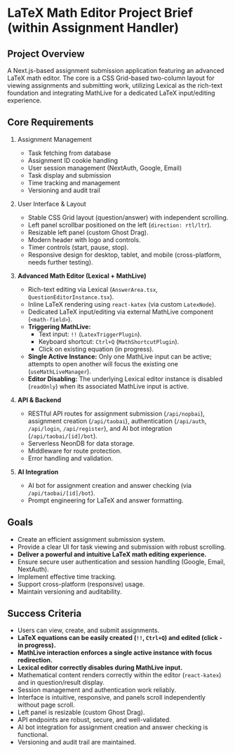 # LaTeX Math Editor Project Brief (within Assignment Handler)

## Project Overview

A Next.js-based assignment submission application featuring an advanced LaTeX math editor. The core is a CSS Grid-based two-column layout for viewing assignments and submitting work, utilizing Lexical as the rich-text foundation and integrating MathLive for a dedicated LaTeX input/editing experience.

## Core Requirements

1. Assignment Management

   - Task fetching from database
   - Assignment ID cookie handling
   - User session management (NextAuth, Google, Email)
   - Task display and submission
   - Time tracking and management
   - Versioning and audit trail

2. User Interface & Layout

   - Stable CSS Grid layout (question/answer) with independent scrolling.
   - Left panel scrollbar positioned on the left (`direction: rtl/ltr`).
   - Resizable left panel (custom Ghost Drag).
   - Modern header with logo and controls.
   - Timer controls (start, pause, stop).
   - Responsive design for desktop, tablet, and mobile (cross-platform, needs further testing).

3. **Advanced Math Editor (Lexical + MathLive)**

   - Rich-text editing via Lexical (`AnswerArea.tsx`, `QuestionEditorInstance.tsx`).
   - Inline LaTeX rendering using `react-katex` (via custom `LatexNode`).
   - Dedicated LaTeX input/editing via external MathLive component (`<math-field>`).
   - **Triggering MathLive:**
     - Text input: `!!` (`LatexTriggerPlugin`).
     - Keyboard shortcut: `Ctrl+Q` (`MathShortcutPlugin`).
     - Click on existing equation (in progress).
   - **Single Active Instance:** Only one MathLive input can be active; attempts to open another will focus the existing one (`useMathLiveManager`).
   - **Editor Disabling:** The underlying Lexical editor instance is disabled (`readOnly`) when its associated MathLive input is active.

4. **API & Backend**

   - RESTful API routes for assignment submission (`/api/nopbai`), assignment creation (`/api/taobai`), authentication (`/api/auth`, `/api/login`, `/api/register`), and AI bot integration (`/api/taobai/[id]/bot`).
   - Serverless NeonDB for data storage.
   - Middleware for route protection.
   - Error handling and validation.

5. **AI Integration**
   - AI bot for assignment creation and answer checking (via `/api/taobai/[id]/bot`).
   - Prompt engineering for LaTeX and answer formatting.

## Goals

- Create an efficient assignment submission system.
- Provide a clear UI for task viewing and submission with robust scrolling.
- **Deliver a powerful and intuitive LaTeX math editing experience.**
- Ensure secure user authentication and session handling (Google, Email, NextAuth).
- Implement effective time tracking.
- Support cross-platform (responsive) usage.
- Maintain versioning and auditability.

## Success Criteria

- Users can view, create, and submit assignments.
- **LaTeX equations can be easily created (`!!`, `Ctrl+Q`) and edited (click - in progress).**
- **MathLive interaction enforces a single active instance with focus redirection.**
- **Lexical editor correctly disables during MathLive input.**
- Mathematical content renders correctly within the editor (`react-katex`) and in question/result display.
- Session management and authentication work reliably.
- Interface is intuitive, responsive, and panels scroll independently without page scroll.
- Left panel is resizable (custom Ghost Drag).
- API endpoints are robust, secure, and well-validated.
- AI bot integration for assignment creation and answer checking is functional.
- Versioning and audit trail are maintained.

